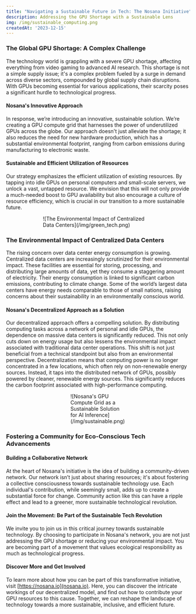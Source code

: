 ```yaml
---
title: "Navigating a Sustainable Future in Tech: The Nosana Initiative"
description: Addressing the GPU Shortage with a Sustainable Lens
img: /img/sustainable_computing.png
createdAt: '2023-12-15'
---
```

### The Global GPU Shortage: A Complex Challenge

The technology world is grappling with a severe GPU shortage, affecting everything from video gaming to advanced AI research. This shortage is not a simple supply issue; it's a complex problem fueled by a surge in demand across diverse sectors, compounded by global supply chain disruptions. With GPUs becoming essential for various applications, their scarcity poses a significant hurdle to technological progress.

#### Nosana's Innovative Approach

In response, we’re introducing an innovative, sustainable solution. We’re creating a GPU compute grid that harnesses the power of underutilized GPUs across the globe. Our approach doesn't just alleviate the shortage; it also reduces the need for new hardware production, which has a substantial environmental footprint, ranging from carbon emissions during manufacturing to electronic waste.

#### Sustainable and Efficient Utilization of Resources

Our strategy emphasizes the efficient utilization of existing resources. By tapping into idle GPUs on personal computers and small-scale servers, we unlock a vast, untapped resource. We envision that this will not only provide a much-needed boost to GPU availability but also encourage a culture of resource efficiency, which is crucial in our transition to a more sustainable future.

<div style="width: 60%; margin: 0 auto;">
![The Environmental Impact of Centralized Data Centers](/img/green_tech.png)
</div>

### The Environmental Impact of Centralized Data Centers

The rising concern over data center energy consumption is growing. Centralized data centers are increasingly scrutinized for their environmental impact. These facilities are essential for storing, processing, and distributing large amounts of data, yet they consume a staggering amount of electricity. Their energy consumption is linked to significant carbon emissions, contributing to climate change. Some of the world’s largest data centers have energy needs comparable to those of small nations, raising concerns about their sustainability in an environmentally conscious world.

#### Nosana's Decentralized Approach as a Solution

Our decentralized approach offers a compelling solution. By distributing computing tasks across a network of personal and idle GPUs, the dependence on massive data centers is significantly reduced. This not only cuts down on energy usage but also lessens the environmental impact associated with traditional data center operations. This shift is not just beneficial from a technical standpoint but also from an environmental perspective. Decentralization means that computing power is no longer concentrated in a few locations, which often rely on non-renewable energy sources. Instead, it taps into the distributed network of GPUs, possibly powered by cleaner, renewable energy sources. This significantly reduces the carbon footprint associated with high-performance computing.

<div style="width: 30%; margin: 0 auto;">
![Nosana's GPU Compute Grid as a Sustainable Solution for AI Inference](/img/sustainable.png)
</div>

### Fostering a Community for Eco-Conscious Tech Advancements

#### Building a Collaborative Network

At the heart of Nosana's initiative is the idea of building a community-driven network. Our network isn’t just about sharing resources; it's about fostering a collective consciousness towards sustainable technology use. Each individual's contribution, while seemingly small, adds up to create a substantial force for change. Community action like this can have a ripple effect and lead to a greener, more sustainable technological revolution.

#### Join the Movement: Be Part of the Sustainable Tech Revolution

We invite you to join us in this critical journey towards sustainable technology. By choosing to participate in Nosana's network, you are not just addressing the GPU shortage or reducing your environmental impact. You are becoming part of a movement that values ecological responsibility as much as technological progress.

#### Discover More and Get Involved
To learn more about how you can be part of this transformative initiative, visit [https://nosana.io](nosana.io). Here, you can discover the intricate workings of our decentralized model, and find out how to contribute your GPU resources to this cause. Together, we can reshape the landscape of technology towards a more sustainable, inclusive, and efficient future. 
